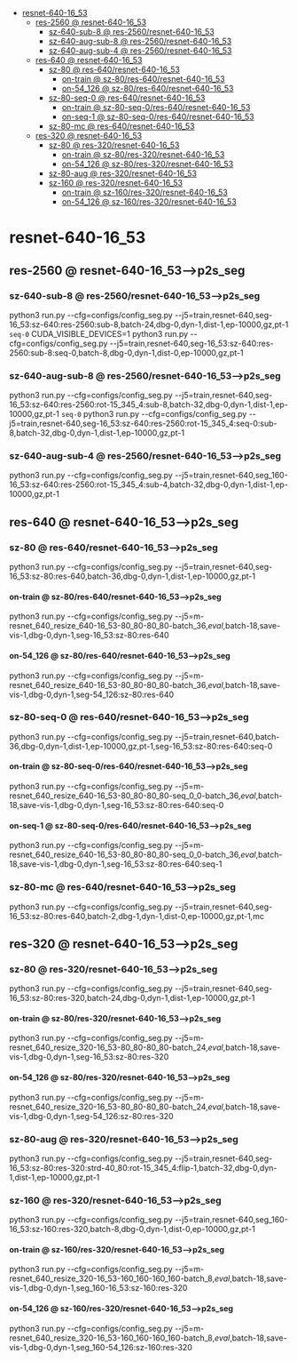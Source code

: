 <!-- MarkdownTOC -->

- [resnet-640-16_53](#resnet_640_16_5_3_)
    - [res-2560       @ resnet-640-16_53](#res_2560___resnet_640_16_53_)
        - [sz-640-sub-8       @ res-2560/resnet-640-16_53](#sz_640_sub_8___res_2560_resnet_640_16_5_3_)
        - [sz-640-aug-sub-8       @ res-2560/resnet-640-16_53](#sz_640_aug_sub_8___res_2560_resnet_640_16_5_3_)
        - [sz-640-aug-sub-4       @ res-2560/resnet-640-16_53](#sz_640_aug_sub_4___res_2560_resnet_640_16_5_3_)
    - [res-640       @ resnet-640-16_53](#res_640___resnet_640_16_53_)
        - [sz-80       @ res-640/resnet-640-16_53](#sz_80___res_640_resnet_640_16_53_)
            - [on-train       @ sz-80/res-640/resnet-640-16_53](#on_train___sz_80_res_640_resnet_640_16_53_)
            - [on-54_126       @ sz-80/res-640/resnet-640-16_53](#on_54_126___sz_80_res_640_resnet_640_16_53_)
        - [sz-80-seq-0       @ res-640/resnet-640-16_53](#sz_80_seq_0___res_640_resnet_640_16_53_)
            - [on-train       @ sz-80-seq-0/res-640/resnet-640-16_53](#on_train___sz_80_seq_0_res_640_resnet_640_16_53_)
            - [on-seq-1       @ sz-80-seq-0/res-640/resnet-640-16_53](#on_seq_1___sz_80_seq_0_res_640_resnet_640_16_53_)
        - [sz-80-mc       @ res-640/resnet-640-16_53](#sz_80_mc___res_640_resnet_640_16_53_)
    - [res-320       @ resnet-640-16_53](#res_320___resnet_640_16_53_)
        - [sz-80       @ res-320/resnet-640-16_53](#sz_80___res_320_resnet_640_16_53_)
            - [on-train       @ sz-80/res-320/resnet-640-16_53](#on_train___sz_80_res_320_resnet_640_16_53_)
            - [on-54_126       @ sz-80/res-320/resnet-640-16_53](#on_54_126___sz_80_res_320_resnet_640_16_53_)
        - [sz-80-aug       @ res-320/resnet-640-16_53](#sz_80_aug___res_320_resnet_640_16_53_)
        - [sz-160       @ res-320/resnet-640-16_53](#sz_160___res_320_resnet_640_16_53_)
            - [on-train       @ sz-160/res-320/resnet-640-16_53](#on_train___sz_160_res_320_resnet_640_16_5_3_)
            - [on-54_126       @ sz-160/res-320/resnet-640-16_53](#on_54_126___sz_160_res_320_resnet_640_16_5_3_)

<!-- /MarkdownTOC -->
<a id="resnet_640_16_5_3_"></a>
# resnet-640-16_53
<a id="res_2560___resnet_640_16_53_"></a>
## res-2560       @ resnet-640-16_53-->p2s_seg
<a id="sz_640_sub_8___res_2560_resnet_640_16_5_3_"></a>
### sz-640-sub-8       @ res-2560/resnet-640-16_53-->p2s_seg
python3 run.py --cfg=configs/config_seg.py  --j5=train,resnet-640,seg-16_53:sz-640:res-2560:sub-8,batch-24,dbg-0,dyn-1,dist-1,ep-10000,gz,pt-1
`seq-0`
CUDA_VISIBLE_DEVICES=1 python3 run.py --cfg=configs/config_seg.py  --j5=train,resnet-640,seg-16_53:sz-640:res-2560:sub-8:seq-0,batch-8,dbg-0,dyn-1,dist-0,ep-10000,gz,pt-1

<a id="sz_640_aug_sub_8___res_2560_resnet_640_16_5_3_"></a>
### sz-640-aug-sub-8       @ res-2560/resnet-640-16_53-->p2s_seg
python3 run.py --cfg=configs/config_seg.py  --j5=train,resnet-640,seg-16_53:sz-640:res-2560:rot-15_345_4:sub-8,batch-32,dbg-0,dyn-1,dist-1,ep-10000,gz,pt-1
`seq-0`
python3 run.py --cfg=configs/config_seg.py  --j5=train,resnet-640,seg-16_53:sz-640:res-2560:rot-15_345_4:seq-0:sub-8,batch-32,dbg-0,dyn-1,dist-1,ep-10000,gz,pt-1

<a id="sz_640_aug_sub_4___res_2560_resnet_640_16_5_3_"></a>
### sz-640-aug-sub-4       @ res-2560/resnet-640-16_53-->p2s_seg
python3 run.py --cfg=configs/config_seg.py  --j5=train,resnet-640,seg_160-16_53:sz-640:res-2560:rot-15_345_4:sub-4,batch-32,dbg-0,dyn-1,dist-1,ep-10000,gz,pt-1

<a id="res_640___resnet_640_16_53_"></a>
## res-640       @ resnet-640-16_53-->p2s_seg
<a id="sz_80___res_640_resnet_640_16_53_"></a>
### sz-80       @ res-640/resnet-640-16_53-->p2s_seg
python3 run.py --cfg=configs/config_seg.py  --j5=train,resnet-640,seg-16_53:sz-80:res-640,batch-36,dbg-0,dyn-1,dist-1,ep-10000,gz,pt-1
<a id="on_train___sz_80_res_640_resnet_640_16_53_"></a>
#### on-train       @ sz-80/res-640/resnet-640-16_53-->p2s_seg
python3 run.py --cfg=configs/config_seg.py  --j5=m-resnet_640_resize_640-16_53-80_80-80_80-batch_36,_eval_,batch-18,save-vis-1,dbg-0,dyn-1,seg-16_53:sz-80:res-640
<a id="on_54_126___sz_80_res_640_resnet_640_16_53_"></a>
#### on-54_126       @ sz-80/res-640/resnet-640-16_53-->p2s_seg
python3 run.py --cfg=configs/config_seg.py  --j5=m-resnet_640_resize_640-16_53-80_80-80_80-batch_36,_eval_,batch-18,save-vis-1,dbg-0,dyn-1,seg-54_126:sz-80:res-640

<a id="sz_80_seq_0___res_640_resnet_640_16_53_"></a>
### sz-80-seq-0       @ res-640/resnet-640-16_53-->p2s_seg
python3 run.py --cfg=configs/config_seg.py  --j5=train,resnet-640,batch-36,dbg-0,dyn-1,dist-1,ep-10000,gz,pt-1,seg-16_53:sz-80:res-640:seq-0
<a id="on_train___sz_80_seq_0_res_640_resnet_640_16_53_"></a>
#### on-train       @ sz-80-seq-0/res-640/resnet-640-16_53-->p2s_seg
python3 run.py --cfg=configs/config_seg.py  --j5=m-resnet_640_resize_640-16_53-80_80-80_80-seq_0_0-batch_36,_eval_,batch-18,save-vis-1,dbg-0,dyn-1,seg-16_53:sz-80:res-640:seq-0

<a id="on_seq_1___sz_80_seq_0_res_640_resnet_640_16_53_"></a>
#### on-seq-1       @ sz-80-seq-0/res-640/resnet-640-16_53-->p2s_seg
python3 run.py --cfg=configs/config_seg.py  --j5=m-resnet_640_resize_640-16_53-80_80-80_80-seq_0_0-batch_36,_eval_,batch-18,save-vis-1,dbg-0,dyn-1,seg-16_53:sz-80:res-640:seq-1

<a id="sz_80_mc___res_640_resnet_640_16_53_"></a>
### sz-80-mc       @ res-640/resnet-640-16_53-->p2s_seg
python3 run.py --cfg=configs/config_seg.py  --j5=train,resnet-640,seg-16_53:sz-80:res-640,batch-2,dbg-1,dyn-1,dist-0,ep-10000,gz,pt-1,mc

<a id="res_320___resnet_640_16_53_"></a>
## res-320       @ resnet-640-16_53-->p2s_seg
<a id="sz_80___res_320_resnet_640_16_53_"></a>
### sz-80       @ res-320/resnet-640-16_53-->p2s_seg
python3 run.py --cfg=configs/config_seg.py  --j5=train,resnet-640,seg-16_53:sz-80:res-320,batch-24,dbg-0,dyn-1,dist-1,ep-10000,gz,pt-1
<a id="on_train___sz_80_res_320_resnet_640_16_53_"></a>
#### on-train       @ sz-80/res-320/resnet-640-16_53-->p2s_seg
python3 run.py --cfg=configs/config_seg.py  --j5=m-resnet_640_resize_320-16_53-80_80-80_80-batch_24,_eval_,batch-18,save-vis-1,dbg-0,dyn-1,seg-16_53:sz-80:res-320
<a id="on_54_126___sz_80_res_320_resnet_640_16_53_"></a>
#### on-54_126       @ sz-80/res-320/resnet-640-16_53-->p2s_seg
python3 run.py --cfg=configs/config_seg.py  --j5=m-resnet_640_resize_320-16_53-80_80-80_80-batch_24,_eval_,batch-18,save-vis-1,dbg-0,dyn-1,seg-54_126:sz-80:res-320

<a id="sz_80_aug___res_320_resnet_640_16_53_"></a>
### sz-80-aug       @ res-320/resnet-640-16_53-->p2s_seg
python3 run.py --cfg=configs/config_seg.py  --j5=train,resnet-640,seg-16_53:sz-80:res-320:strd-40_80:rot-15_345_4:flip-1,batch-32,dbg-0,dyn-1,dist-1,ep-10000,gz,pt-1

<a id="sz_160___res_320_resnet_640_16_53_"></a>
### sz-160       @ res-320/resnet-640-16_53-->p2s_seg
python3 run.py --cfg=configs/config_seg.py  --j5=train,resnet-640,seg_160-16_53:sz-160:res-320,batch-8,dbg-0,dyn-1,dist-0,ep-10000,gz,pt-1
<a id="on_train___sz_160_res_320_resnet_640_16_5_3_"></a>
#### on-train       @ sz-160/res-320/resnet-640-16_53-->p2s_seg
python3 run.py --cfg=configs/config_seg.py  --j5=m-resnet_640_resize_320-16_53-160_160-160_160-batch_8,_eval_,batch-18,save-vis-1,dbg-0,dyn-1,seg_160-16_53:sz-160:res-320
<a id="on_54_126___sz_160_res_320_resnet_640_16_5_3_"></a>
#### on-54_126       @ sz-160/res-320/resnet-640-16_53-->p2s_seg
python3 run.py --cfg=configs/config_seg.py  --j5=m-resnet_640_resize_320-16_53-160_160-160_160-batch_8,_eval_,batch-18,save-vis-1,dbg-0,dyn-1,seg_160-54_126:sz-160:res-320


